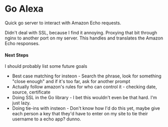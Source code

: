 # Go Alexa
Quick go server to interact with Amazon Echo requests. 

Didn't deal with SSL, because I find it annoying. Proxying that bit through nginx to another port on my server. This handles and translates the Amazon Echo responses.

#### Next Steps
I should probably list some future goals
* Best case matching for insteon - Search the phrase, look for something "close enough" and if it's too far, ask for another prompt
* Actually follow amazon's rules for who can control it - checking date, source, certificate
* Doing SSL in the Go library - I bet this wouldn't even be that hard. I'm just lazy.
* Doing tie-ins with insteon - Don't know how I'd do this yet, maybe give each person a key that they'd have to enter on my site to tie their username to a echo app? dunno.


